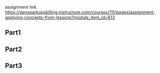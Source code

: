 assignment link
https://gensparkupskilling.instructure.com/courses/111/pages/assignment-applying-concepts-from-lessons?module_item_id=613


## Part1
## Part2
## Part3
